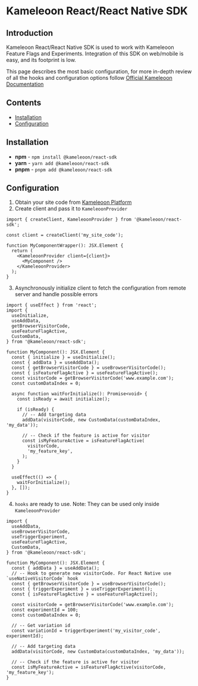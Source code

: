 # Kameleoon React/React Native SDK

## Introduction

Kameleoon React/React Native SDK is used to work with Kameleoon Feature Flags and Experiments.
Integration of this SDK on web/mobile is easy, and its footprint is low.

This page describes the most basic configuration, for more in-depth review of all the hooks and configuration options follow [Official Kameleoon Documentation](https://developers.kameleoon.com/react-js-sdk.html)

## Contents

- [Installation](#installation)
- [Configuration](#configuration)

## Installation

- **npm** - `npm install @kameleoon/react-sdk`
- **yarn** - `yarn add @kameleoon/react-sdk`
- **pnpm** - `pnpm add @kameleoon/react-sdk`

## Configuration

1. Obtain your site code from [Kameleoon Platform](https://app.kameleoon.com/)
2. Create client and pass it to `KameleoonProvider`

```tsx
import { createClient, KameleoonProvider } from '@kameleoon/react-sdk';

const client = createClient('my_site_code');

function MyComponentWrapper(): JSX.Element {
  return (
    <KameleoonProvider client={client}>
      <MyComponent />
    </KameleoonProvider>
  );
}
```

3. Asynchronously initialize client to fetch the configuration from remote server and handle possible errors

```tsx
import { useEffect } from 'react';
import {
  useInitialize,
  useAddData,
  getBrowserVisitorCode,
  useFeatureFlagActive,
  CustomData,
} from '@kameleoon/react-sdk';

function MyComponent(): JSX.Element {
  const { initialize } = useInitialize();
  const { addData } = useAddData();
  const { getBrowserVisitorCode } = useBrowserVisitorCode();
  const { isFeatureFlagActive } = useFeatureFlagActive();
  const visitorCode = getBrowserVisitorCode('www.example.com');
  const customDataIndex = 0;

  async function waitForInitialize(): Promise<void> {
    const isReady = await initialize();

    if (isReady) {
      // -- Add targeting data
      addData(visitorCode, new CustomData(customDataIndex, 'my_data'));

      // -- Check if the feature is active for visitor
      const isMyFeatureActive = isFeatureFlagActive(
        visitorCode,
        'my_feature_key',
      );
    }
  }

  useEffect(() => {
    waitForInitialize();
  }, []);
}
```

4. `hooks` are ready to use. Note: They can be used only inside `KameleoonProvider`

```tsx
import {
  useAddData,
  useBrowserVisitorCode,
  useTriggerExperiment,
  useFeatureFlagActive,
  CustomData,
} from '@kameleoon/react-sdk';

function MyComponent(): JSX.Element {
  const { addData } = useAddData();
  // -- Hook to generate new visitorCode. For React Native use `useNativeVisitorCode` hook
  const { getBrowserVisitorCode } = useBrowserVisitorCode();
  const { triggerExperiment } = useTriggerExperiment();
  const { isFeatureFlagActive } = useFeatureFlagActive();

  const visitorCode = getBrowserVisitorCode('www.example.com');
  const experimentId = 100;
  const customDataIndex = 0;

  // -- Get variation id
  const variationId = triggerExperiment('my_visitor_code', experimentId);

  // -- Add targeting data
  addData(visitorCode, new CustomData(customDataIndex, 'my_data'));

  // -- Check if the feature is active for visitor
  const isMyFeatureActive = isFeatureFlagActive(visitorCode, 'my_feature_key');
}
```
